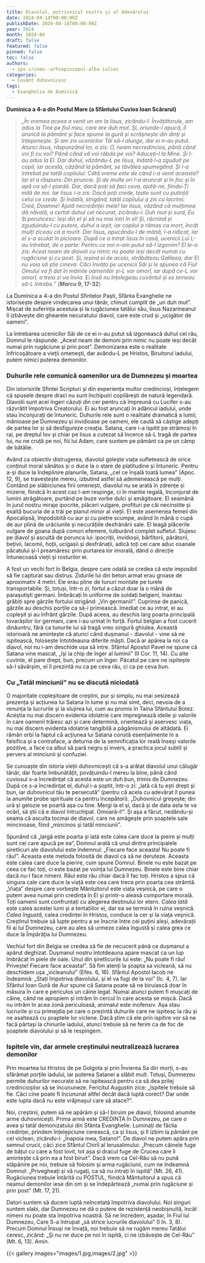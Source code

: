 ```yaml
---
title: Diavolul, potrivnicul nostru și al Adevărului
date: 2024-04-14T00:00:00Z
publishDate: 2024-04-14T00:00:00Z
year: 2024
month: 2024-04
draft: false
featured: false
pinned: false
toc: false
authors:
  - ips-irineu--arhiepiscopul-alba-iuliei
categories:
  - Cuvânt duhovnicesc
tags:
  - Evanghelia de Duminică
---
```

**Duminica a 4-a din Postul Mare (a Sfântului Cuvios Ioan Scărarul)**

> _„În vremea aceea a venit un om la Iisus, zicându-I: Învățătorule, am adus la Tine pe fiul meu, care are duh mut. Și, oriunde-l apucă, îl aruncă la pământ și face spume la gură și scrâșnește din dinți și înțepenește. Și am zis ucenicilor Tăi să-l alunge, dar ei n-au putut. Atunci Iisus, răspunzând lor, a zis: O, neam necredincios, până când voi fi cu voi? Până când vă voi răbda pe voi? Aduceți-l la Mine. Și l-au adus la El. Dar duhul, văzându-L pe Iisus, îndată l-a zguduit pe copil, iar acesta, căzând la pământ, se tăvălea spumegând. Și l-a întrebat pe tatăl copilului: Câtă vreme este de când i-a venit aceasta? Iar el a răspuns: Din pruncie. Și de multe ori l-a aruncat și în foc și în apă ca să-l piardă. Dar, dacă poți să faci ceva, ajută-ne, fiindu-Ți milă de noi. Iar Iisus i-a zis: Dacă poți crede, toate sunt cu putință celui ce crede. Și îndată, strigând, tatăl copilului a zis cu lacrimi: Cred, Doamne! Ajută necredinței mele! Iar Iisus, văzând că mulțimea dă năvală, a certat duhul cel necurat, zicându-i: Duh mut și surd, Eu îți poruncesc: Ieși din el și să nu mai intri în el! Și, răcnind și zguduindu-l cu putere, duhul a ieșit; iar copilul a rămas ca mort, încât mulți ziceau că a murit. Dar Iisus, apucându-l de mână, l-a ridicat, iar el s-a sculat în picioare. După ce a intrat Iisus în casă, ucenicii Lui L-au întrebat, de o parte: Pentru ce noi n-am putut să-l izgonim? El le-a zis: Acest neam de diavoli cu nimic nu poate ieși decât numai cu rugăciune și cu post. Și, ieșind ei de acolo, străbăteau Galileea, dar El nu voia să știe cineva. Căci învăța pe ucenicii Săi și le spunea că Fiul Omului va fi dat în mâinile oamenilor și-L vor omorî, iar după ce-L vor omorî, a treia zi va învia. Ei însă nu înțelegeau cuvântul și se temeau să-L întrebe.”_ (**_Marcu_ 9, 17-32**)

La Duminica a 4-a din Postul Sfintelor Paști, Sfânta Evanghelie ne istorisește despre vindecarea unui tânăr, chinuit cumplit de „un duh mut”. Mișcat de suferința acestuia și la rugăciunea tatălui său, Iisus Nazarineanul îl izbăvește din ghearele necuratului diavol, care este crud și „ucigător de oameni”.

La întrebarea ucenicilor Săi de ce ei n-au putut să izgonească duhul cel rău, Domnul le răspunde: „Acest neam de demoni prin nimic nu poate ieși decât numai prin rugăciune și prin post”. Demonizarea este o realitate înfricoșătoare a vieții omenești, dar avându-L pe Hristos, Biruitorul iadului, putem nimici puterea demonilor.

### Duhurile rele comunică oamenilor ura de Dumnezeu și moartea

Din istorisirile Sfintei Scripturi și din experiența multor credincioși, înțelegem că spusele despre draci nu sunt închipuiri copilărești de natură legendară. Diavolii sunt acei îngeri căzuți din cer pentru că împreună cu Lucifer s-au răzvrătit împotriva Creatorului. Ei au fost aruncați în adâncul iadului, unde stau înconjurați de întuneric. Duhurile rele sunt o realitate dramatică a lumii; mânioase pe Dumnezeu și invidioase pe oameni, ele caută să câștige adepți de partea lor și să desfigureze creația. Satana, care i-a ispitit pe strămoși în rai, pe dreptul Iov și chiar pe Iisus a cutezat să încerce să-L tragă de partea lui, nu ne cruță pe noi, fiii lui Adam, care suntem pe pământ ca pe un câmp de bătălie.

Având ca obiectiv distrugerea, diavolul golește viața sufletească de orice conținut moral sănătos și o duce la o stare de platitudine și întuneric. Pentru a-și duce la îndeplinire planurile, Satana, „cel ce înșală toată lumea” (Apoc. 12, 9), se travestește mereu, izbutind astfel să ademenească pe mulți. Contând pe slăbiciunea firii omenești, diavolul nu se arată în zdrențe și mizerie, fiindcă în acest caz l-am respinge, ci în mantie regală, înconjurat de lumini atrăgătoare, purtând pe buze vorbe dulci și amăgitoare. El seamănă în jurul nostru miraje ipocrite, plăceri vulgare, profituri pe căi necinstite și exaltă bucuria de a trăi pe planul minor al vieții. El este asemenea femeii din Apocalipsă, împodobită cu aur și cu pietre scumpe, având în mână o cupă de aur plină de urâciunile și necurățiile desfrânării sale. El leagă plăcerile vulgare de goana după comori efemere, tulburând complet sufletul. Slujesc pe diavol și ascultă de porunca lui: ipocriții, invidioșii, bârfitorii, pârâtorii, bețivii, lacomii, hoții, ucigașii și desfrânații, adică toți cei
care aduc osanale păcatului și-l preamăresc prin purtarea lor imorală, dând o direcție întunecoasă vieții și rosturilor ei.

A fost un vechi fort în Belgia, despre care odată se credea că este imposibil să fie capturat sau distrus. Zidurile lui din beton armat erau groase de aproximativ 4 metri. Ele erau pline de tunuri montate pe turele transportabile. Și, totuși, într-o zi, fortul a căzut doar la o mână de parașutiști germani. Îmbrăcați în uniforme de soldați belgieni, înaintau grăbiți spre gărzile fortului strigând: „Vin germanii!”. Cuprinse de panică, gărzile au deschis porțile ca să-i primească. Imediat ce au intrat, ei au copleșit și au înfrânt gărzile. După aceea, au deschis larg poarta principală tovarășilor lor germani, care i-au urmat în forță. Fortul belgian a fost cucerit dinăuntru, fără ca tunurile lui să tragă vreo singură ghiulea. Această istorioară ne amintește că atunci când dușmanul - diavolul - vine să ne ispitească, folosește întotdeauna diferite măști. Dacă ar apărea la noi ca diavol, noi nu i-am deschide ușa să intre. Sfântul Apostol Pavel ne spune că Satana vine mascat, „își ia chip de înger al luminii” (II Cor. 11, 14). Cu alte cuvinte, el pare drept, bun, precum un înger. Păcatul pe care ne ispitește să-l săvârșim, el îl prezintă nu ca pe ceva rău, ci ca pe ceva bun.

### Cu „Tatăl minciunii” nu se discută niciodată

O majoritate copleșitoare de creștini, pur și simplu, nu mai sesizează prezența și acțiunea lui Satana în lume și nu mai simt, deci, nevoia de a renunța la lucrurile și la slujirea lui, cum au promis în Taina Sfântului Botez. Aceștia nu mai discern evidenta idolatrie care impregnează ideile și valorile în care oamenii trăiesc azi și care determină, orientează și aservesc viața, nu mai discern evidenta idolatrie tangibilă a păgânismului de altădată. Ei rămân orbi la faptul că acțiunea lui Satana constă esențialmente în a falsifica și a contraface, a deturna de la semnificația lor reală înseși valorile pozitive, a face ca albul să pară negru și invers, a practica jocul subtil și pervers al minciunii și confuziei.

Se cunoaște din istoria vieții duhovnicești că s-a arătat diavolul unui călugăr tânăr, dar foarte îmbunătățit, povățuindu-l mereu la bine, până când cuviosul s-a încredințat că acesta este un duh bun, trimis de Dumnezeu. După ce s-a încredințat el, duhul i-a șoptit, într-o zi: „Iată că tu ești drept și bun, iar duhovnicul tău te persecută” (pentru că acela cu adevărat îl punea la anumite probe spirituale ca pentru începători). „Duhovnicul greșește; din ură și gelozie se poartă așa cu tine. Mergi la el și, dacă și de data asta te va ocărî, să știi că e diavol întruchipat. Omoară-l!”. Și așa a făcut, nedându-și seama că asculta tocmai de diavol, care ne amăgește prin șoaptele sale mincinoase, fiind „mincinos și tatăl minciunii”.

Spunând că „largă este poarta și lată este calea care duce la pieire și mulți sunt cei care apucă pe ea“, Domnul arată că unul dintre principalele șiretlicuri ale diavolului este îndemnul: „Fiecare face aceasta! Nu poate fi rău!”. Aceasta este metoda folosită de diavol ca să ne deruteze. Aceasta este calea care duce la pierire, cum spune Domnul. Binele nu este bazat pe ceea ce fac toți, ci este bazat pe voința lui Dumnezeu. Binele este bine chiar dacă nu-l face nimeni. Răul este rău chiar dacă îl fac toți. Hristos a spus că singura cale care duce la viață este cea care trece prin poarta cea strâmtă. „Viața” despre care vorbește Mântuitorul este viața veșnică, pe care o putem avea numai prin credința în El și printr-o aleasă comportare morală. Toți oamenii sunt confruntați cu alegerea destinului lor etern. <i>Calea lată</i> este calea acestei lumi și a tentațiilor ei, dar ea se termină în ruina veșnică. <i>Calea îngustă</i>, calea credinței în Hristos, conduce la cer și la viața veșnică. Creștinul trebuie să lupte pentru a se înscrie între cei puțini aleși, adevărații fii ai lui Dumnezeu, care au ales să urmeze calea îngustă și calea grea ce duce la Împărăția lui Dumnezeu.

Vechiul fort din Belgia se credea să fie de necucerit până ce dușmanul a apărut deghizat. Dușmanul nostru întotdeauna apare mascat ca un lup îmbrăcat în piele de oaie. Unul din șiretlicurile lui este: „Nu poate fi rău! Privește! Fiecare face aceasta!”. Să fim atenți la șoapta sa vicleană, să nu deschidem ușa „vicleanului” (Efes. 6, 16). Sfântul Apostol Iacob ne îndeamnă: „Stați împotriva diavolului, și el va fugi de la voi” (Ic. 4, 7). Iar Sfântul Ioan Gură de Aur spune că Satana poate să ne biruiască doar în măsura în care e periculos un câine legat. Numai atunci putem fi mușcați de câine, când ne apropiem și intrăm în cercul în care acesta se mișcă. Dacă nu intrăm în acea zonă periculoasă, animalul este inofensiv. Așa stau lucrurile și cu primejdia pe care o prezintă duhurile care ne ispitesc la rău și ne asaltează cu șoaptele lor viclene. Dacă știm că ele prin ispitire vor să ne facă părtași la chinurile iadului, atunci trebuie să ne ferim ca de foc de șoaptele diavolului și să le respingem.

### Ispitele vin, dar armele creștinului neutralizează lucrarea demonilor

Prin moartea lui Hristos de pe Golgota și prin Învierea Sa din morți, s-au sfărâmat porțile iadului, iar puterea Satanei a slăbit mult. Totuși, Dumnezeu permite duhurilor necurate să ne ispitească pentru ca să dea prilej credincioșilor să se încununeze. Fericitul Augustin zice: „Ispitele trebuie să fie. Căci cine poate fi încununat altfel decât dacă luptă corect? Dar unde este lupta dacă nu este vrăjmașul care să atace?”.

Noi, creștinii, putem să ne apărăm și să-l biruim pe diavol, folosind anumite arme duhovnicești. Prima armă este CREDINȚA în Dumnezeu, pe care o avea și tatăl demonizatului din Sfânta Evanghelie. Luminați de făclia credinței, prindem înțelepciune cerească, ca și Iisus, și îl izbim la pământ pe cel viclean, zicându-i: „Înapoia mea, Satano!”. De diavol ne putem apăra prin semnul crucii, căci zice Sfântul Chiril al Ierusalimului: „Precum câinele fuge de bățul cu care a fost lovit, tot așa și dracul fuge de Crucea care îi amintește că prin ea a fost biruit”. Dacă vrem ca Cel-Rău să nu pună stăpânire pe noi, trebuie să folosim și arma rugăciunii, cum ne îndeamnă Domnul: „Privegheați și vă rugați, ca să nu intrați în ispită” (Mt. 26, 41). Rugăciunea trebuie întărită cu POSTUL, fiindcă Mântuitorul a spus că neamul demonilor iese din om și se îndepărtează „numai prin rugăciune și prin post” (Mt. 17, 21).

Datori suntem să ducem luptă neîncetată împotriva diavolului. Noi singuri suntem slabi, dar Dumnezeu ne dă o putere de rezistență neobișnuită, încât nimeni nu poate sta împotriva noastră. Să ne încredem, așadar, în Fiul lui Dumnezeu, Care S-a întrupat „să strice lucrurile diavolului” (I In. 3, 8). Precum Domnul Însuși ne învață, noi trebuie să ne rugăm mereu Tatălui ceresc, zicând: „Și nu ne duce pe noi în ispită, ci ne izbăvește de Cel-Rău” (Mt. 6, 13). <i>Amin</i>.

{{< gallery images="images/1.jpg,images/2.jpg" >}}